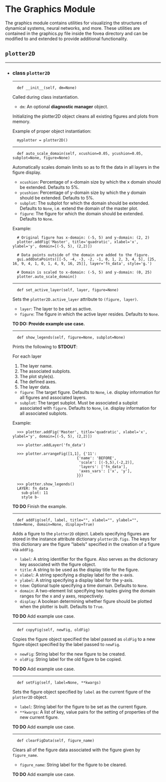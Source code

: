 # The Graphics Module

The graphics module contains utilities for visualizing the structures of dynamical systems, neural networks, and more. These utilities are contained in the graphics.py file inside the fovea directory and can be modified to
and extended to provide additional functionality.


## `plotter2D`
----
* ### **class** `plotter2D`
	----
		def	__init__(self, dm=None)

	Called during class instantiation. 
	
	* `dm`: An optional **diagnostic manager** object.
	
	Initializing the plotter2D object cleans all existing figures and plots from memory.

	Example of proper object instantiation:

		myplotter = plotter2D()

	----
		def auto_scale_domain(self, xcushion=0.05, ycushion=0.05, subplot=None, figure=None)
	
	Automatically scales domain limits so as to fit the data in all layers in the figure display.

	* `xcushion`: Percentage of x-domain size by which the x domain should be extended. Defaults to 5%.
	* `ycushion`: Percentage of y-domain size by which the y domain should be extended. Defaults to 5%.
	* `subplot`: The subplot for which the domain should be extended. Defaults to `None`, i.e. extend the domain of the master plot.
	* `figure`: The figure for which the domain should be extended. Defaults to `None`.

	Example:
		
		# Original figure has x-domain: (-5, 5) and y-domain: (2, 2)
		plotter.addFig('Master', title='quadratic', xlabel='x', ylabel='y', domain=[(-5, 5), (2,2)])
		
		# Data points outside of the domain are added to the figure.
		gui.addDataPoints([[-5, -4, -3, -2, -1, 0, 1, 2, 3, 4, 5], [25, 16, 9, 4, 1, 0, 1, 4, 9, 16, 25]], layer='fn_data', style='g.')

		# Domain is scaled to x-domain: (-5, 5) and y-domain: (0, 25)
		plotter.auto_scale_domain()

	----
		def set_active_layer(self, layer, figure=None)

	Sets the `plotter2D.active_layer` attribute to `(figure, layer)`.
	
	* `layer`: The layer to be set as active.
	* `figure`: The figure in which the active layer resides. Defaults to `None`.
	
	**TO DO: Provide example use case.**

	----
		def show_legends(self, figure=None, subplot=None)
	
	Prints the following to **STDOUT**:
	
	For each layer
	
	1. The layer name.
	2. The associated subplots.
	3. The plot style(s).
	4. The defined axes.
	5. The layer data.


	* `figure`: The target figure. Defaults to `None`, i.e. display information for all figures and associated layers.
	* `subplot`: The target subplot. Must be associated a subplot associated with `figure`. Defaults to `None`, i.e. display information for all associated
	subplots.

	Example:

		>>> plotter.addFig('Master', title='quadratic', xlabel='x', ylabel='y', domain=[(-5, 5), (2,2)])

		>>> plotter.addLayer('fn_data')

		>>> plotter.arrangeFig([1,1], {'11':
								   {'name': 'BEFORE',
									'scale': [(-5,5),(-2,2)],
									'layers': ['fn_data'],
									'axes_vars': ['x', 'y'],
								   }})
				
		>>> plotter.show_legends()
		LAYER: fn_data
		  sub-plot: 11
		  style b-

	**TO DO** Finish the example.
	
	----
		def addFig(self, label, title="", xlabel="", ylabel="", tdom=None, domain=None, display=True)

	Adds a figure to the `plotter2D` object. Labels specifying figures are stored in the instance attribute dictionary
	`plotter2D.figs`. The keys for this dictionary are the figure "labels" specified in the creation of a figure via
	`addFig`.

	* `label`: A string identifier for the figure. Also serves as the dictionary key associated with the figure object.
	* `title`: A string to be used as the display title for the figure.
	* `xlabel`: A string specifying a display label for the x-axis.
	* `ylabel`: A string specifying a display label for the y-axis.
	* `tdom`: Optional tuple specifying a time domain. Defaults to `None`.	
	* `domain`: A two-element list specifying two tuples giving the domain ranges for the x and y axes, respectively.
	* `display`: A boolean determining whether figure should be plotted when the plotter is built. Defaults to `True`.

	**TO DO** Add example use case.

	----
		def copyFig(self, newFig, oldFig)
	
	Copies the figure object specified the label passed as `oldFig` to a new figure object specified by the label passed to `newFig`.

	* `newFig`: String label for the new figure to be created.
	* `oldFig`: String label for the old figure to be copied.

	**TO DO** Add example use case.

	----
		def setFig(self, label=None, **kwargs)

	Sets the figure object specified by `label` as the current figure of the `plotter2D` object.

	* `label`: String label for the figure to be set as the current figure.
	* `**kwargs`: A list of key, value pairs for the setting of properties of the new current figure.

	**TO DO** Add example use case.

	----
		def clearFigData(self, figure_name)

	Clears all of the figure data associated with the figure given by `figure_name`.

	* `figure_name`: String label for the figure to be cleared.

	**TO DO** Add example use case.		 
